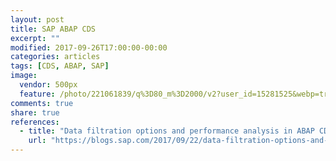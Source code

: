 ```yaml
---
layout: post
title: SAP ABAP CDS
excerpt: ""
modified: 2017-09-26T17:00:00-00:00
categories: articles
tags: [CDS, ABAP, SAP]
image:
  vendor: 500px
  feature: /photo/221061839/q%3D80_m%3D2000/v2?user_id=15281525&webp=true&sig=cea61d6f5a9f4e63ff8218dc2ec0caa08e293b442461e33a480368ac6c2cacad
comments: true
share: true
references:
  - title: "Data filtration options and performance analysis in ABAP CDS views"
    url: "https://blogs.sap.com/2017/09/22/data-filtration-options-and-performance-analysis-in-abap-cds-views/"
---
```

